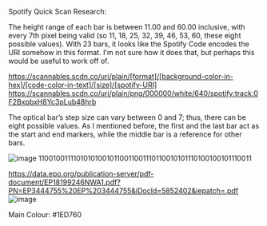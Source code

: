Spotify Quick Scan Research:

The height range of each bar is between 11.00 and 60.00 inclusive, with every 7th pixel being valid (so 11, 18, 25, 32, 39, 46, 53, 60, these eight possible values).
With 23 bars, it looks like the Spotify Code encodes the URI somehow in this format.
I'm not sure how it does that, but perhaps this would be useful to work off of.


https://scannables.scdn.co/uri/plain/[format]/[background-color-in-hex]/[code-color-in-text]/[size]/[spotify-URI]
https://scannables.scdn.co/uri/plain/png/000000/white/640/spotify:track:0F2BxpbxH8Yc3pLub48hrb

The optical bar’s step size can vary between 0 and 7; thus, there can be eight possible values. As I mentioned before, the first and the last bar act as the start and end markers, while the middle bar is a reference for other bars.



![image](https://user-images.githubusercontent.com/61476690/190862811-e2c029f1-6313-414d-88e5-5192218f36da.png)
110010011110101010010110011001110110010101110100100101110011

https://data.epo.org/publication-server/pdf-document/EP18199246NWA1.pdf?PN=EP3444755%20EP%203444755&iDocId=5852402&iepatch=.pdf
![image](https://user-images.githubusercontent.com/61476690/190862860-a1b3a7c4-d7d7-4307-81e5-0cd8ad65657d.png)

Main Colour: #1ED760
